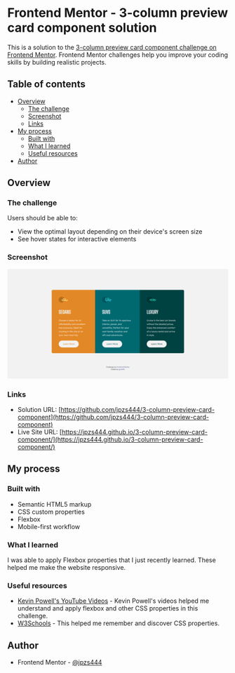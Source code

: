 # Frontend Mentor - 3-column preview card component solution

This is a solution to the [3-column preview card component challenge on Frontend Mentor](https://www.frontendmentor.io/challenges/3column-preview-card-component-pH92eAR2-). Frontend Mentor challenges help you improve your coding skills by building realistic projects. 

## Table of contents

- [Overview](#overview)
  - [The challenge](#the-challenge)
  - [Screenshot](#screenshot)
  - [Links](#links)
- [My process](#my-process)
  - [Built with](#built-with)
  - [What I learned](#what-i-learned)
  - [Useful resources](#useful-resources)
- [Author](#author)

## Overview

### The challenge

Users should be able to:

- View the optimal layout depending on their device's screen size
- See hover states for interactive elements

### Screenshot

![](images/3-column.png)

### Links

- Solution URL: [https://github.com/jpzs444/3-column-preview-card-component](https://github.com/jpzs444/3-column-preview-card-component)
- Live Site URL: [https://jpzs444.github.io/3-column-preview-card-component/](https://jpzs444.github.io/3-column-preview-card-component/)

## My process

### Built with

- Semantic HTML5 markup
- CSS custom properties
- Flexbox
- Mobile-first workflow

### What I learned

I was able to apply Flexbox properties that I just recently learned. These helped me make the website responsive.

### Useful resources

- [Kevin Powell's YouTube Videos](https://www.youtube.com/user/KepowOb) - Kevin Powell's videos helped me understand and apply flexbox and other CSS properties in this challenge.
- [W3Schools](https://www.w3schools.com/) - This helped me remember and discover CSS properties.

## Author

- Frontend Mentor - [@jpzs444](https://www.frontendmentor.io/profile/jpzs444)
